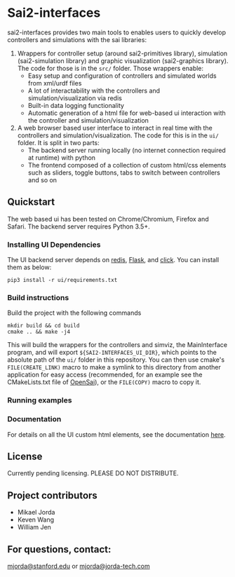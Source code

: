 # Sai2-interfaces

sai2-interfaces provides two main tools to enables users to quickly develop controllers and simulations with the sai libraries:
1. Wrappers for controller setup (around sai2-primitives library), simulation (sai2-simulation library) and graphic visualization (sai2-graphics library). The code for those is in the `src/` folder. Those wrappers enable:
	- Easy setup and configuration of controllers and simulated worlds from xml/urdf files
	- A lot of interactability with the controllers and simulation/visualization via redis
	- Built-in data logging functionality
	- Automatic generation of a html file for web-based ui interaction with the controller and simulation/visualization
2. A web browser based user interface to interact in real time with the controllers and simulation/visualization. The code for this is in the `ui/` folder. It is split in two parts:
	- The backend server running locally (no internet connection required at runtime) with python
	- The frontend composed of a collection of custom html/css elements such as sliders, toggle buttons, tabs to switch between controllers and so on

## Quickstart
The web based ui has been tested on Chrome/Chromium, Firefox and Safari.
The backend server requires Python 3.5+.

### Installing UI Dependencies
The UI backend server depends on [redis](https://pypi.org/project/redis/), [Flask](https://pypi.org/project/Flask/), and [click](https://pypi.org/project/click/). You can install them as below:
```
pip3 install -r ui/requirements.txt
```

### Build instructions
Build the project with the following commands
```
mkdir build && cd build
cmake .. && make -j4
```

This will build the wrappers for the controllers and simviz, the MainInterface program, and will export `${SAI2-INTERFACES_UI_DIR}`, which points to the absolute path of the `ui/` folder in this repository. You can then use cmake's `FILE(CREATE_LINK)` macro to make a symlink to this directory from another application for easy access (recommended, for an example see the CMakeLists.txt file of [OpenSai](https://github.com/manips-sai-org/OpenSai)), or the `FILE(COPY)` macro to copy it.

### Running examples

### Documentation
For details on all the UI custom html elements, see the documentation [here](docs/ui_elements_details/ui_docs_menu.md).

## License
Currently pending licensing. PLEASE DO NOT DISTRIBUTE.

## Project contributors
* Mikael Jorda
* Keven Wang
* William Jen

## For questions, contact:
mjorda@stanford.edu or mjorda@jorda-tech.com